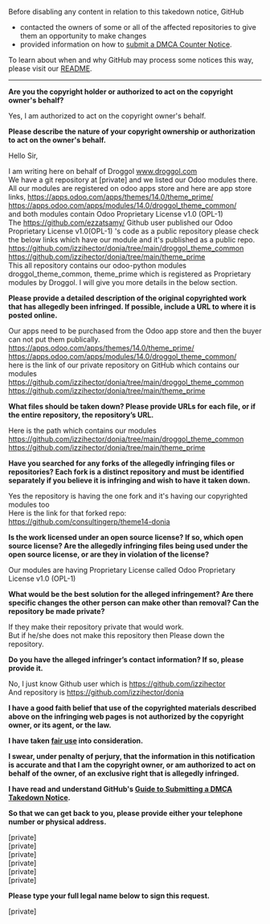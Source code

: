 Before disabling any content in relation to this takedown notice, GitHub
- contacted the owners of some or all of the affected repositories to give them an opportunity to make changes
- provided information on how to [submit a DMCA Counter Notice](https://docs.github.com/en/articles/guide-to-submitting-a-dmca-counter-notice).

To learn about when and why GitHub may process some notices this way, please visit our [README](https://github.com/github/dmca/blob/master/README.md).

---

**Are you the copyright holder or authorized to act on the copyright owner's behalf?**

Yes, I am authorized to act on the copyright owner's behalf.

**Please describe the nature of your copyright ownership or authorization to act on the owner's behalf.**

Hello Sir,

I am writing here on behalf of Droggol www.droggol.com  
We have a git repository at [private] and we listed our Odoo modules there. All our modules are registered on odoo apps store and here are app store links,
https://apps.odoo.com/apps/themes/14.0/theme_prime/  
https://apps.odoo.com/apps/modules/14.0/droggol_theme_common/  
and both modules contain Odoo Proprietary License v1.0 (OPL-1)  
The https://github.com/ezzatsamy/ Github user published our Odoo Proprietary License v1.0(OPL-1) 's code as a public repository please check the below links which have our module and it's published as a public repo.  
https://github.com/izzihector/donia/tree/main/droggol_theme_common  
https://github.com/izzihector/donia/tree/main/theme_prime  
This all repository contains our odoo-python modules droggol_theme_common, theme_prime which is registered as Proprietary modules by Droggol. I will give you more details in the below section.

**Please provide a detailed description of the original copyrighted work that has allegedly been infringed. If possible, include a URL to where it is posted online.**

Our apps need to be purchased from the Odoo app store and then the buyer can not put them publically.  
https://apps.odoo.com/apps/themes/14.0/theme_prime/  
https://apps.odoo.com/apps/modules/14.0/droggol_theme_common/  
here is the link of our private repository on GitHub which contains our modules  
https://github.com/izzihector/donia/tree/main/droggol_theme_common  
https://github.com/izzihector/donia/tree/main/theme_prime 

**What files should be taken down? Please provide URLs for each file, or if the entire repository, the repository’s URL.**

Here is the path which contains our modules  
https://github.com/izzihector/donia/tree/main/droggol_theme_common  
https://github.com/izzihector/donia/tree/main/theme_prime  

**Have you searched for any forks of the allegedly infringing files or repositories? Each fork is a distinct repository and must be identified separately if you believe it is infringing and wish to have it taken down.**

Yes the repository is having the one fork and it's having our copyrighted modules too  
Here is the link for that forked repo: https://github.com/consultingerp/theme14-donia

**Is the work licensed under an open source license? If so, which open source license? Are the allegedly infringing files being used under the open source license, or are they in violation of the license?**

Our modules are having Proprietary License called Odoo Proprietary License v1.0 (OPL-1)

**What would be the best solution for the alleged infringement? Are there specific changes the other person can make other than removal? Can the repository be made private?**

If they make their repository private that would work.  
But if he/she does not make this repository then Please down the repository.

**Do you have the alleged infringer’s contact information? If so, please provide it.**

No, I just know Github user which is https://github.com/izzihector  
And repository is https://github.com/izzihector/donia

**I have a good faith belief that use of the copyrighted materials described above on the infringing web pages is not authorized by the copyright owner, or its agent, or the law.**

**I have taken <a href="https://www.lumendatabase.org/topics/22">fair use</a> into consideration.**

**I swear, under penalty of perjury, that the information in this notification is accurate and that I am the copyright owner, or am authorized to act on behalf of the owner, of an exclusive right that is allegedly infringed.**

**I have read and understand GitHub's <a href="https://docs.github.com/articles/guide-to-submitting-a-dmca-takedown-notice/">Guide to Submitting a DMCA Takedown Notice</a>.**

**So that we can get back to you, please provide either your telephone number or physical address.**

[private]  
[private]  
[private]  
[private]  
[private]  
[private]

**Please type your full legal name below to sign this request.**

[private]
